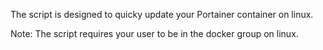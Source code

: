 The script is designed to quicky update your Portainer container on linux. 

Note: The script requires your user to be in the docker group on linux. 
